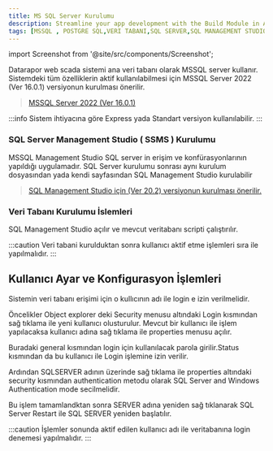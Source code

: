 ```yaml
---
title: MS SQL Server Kurulumu
description: Streamline your app development with the Build Module in Appcircle, offering automated builds for iOS and Android platforms.
tags: [MSSQL , POSTGRE SQL,VERI TABANI,SQL SERVER,SQL MANAGEMENT STUDIO]
---
```


 
 
import Screenshot from '@site/src/components/Screenshot';

 

Datarapor web scada sistemi ana veri tabanı olarak MSSQL server kullanır.
Sistemdeki tüm özelliklerin aktif kullanılabilmesi için MSSQL Server 2022 (Ver 16.0.1) versiyonun kurulması önerilir.
> [MSSQL Server 2022 (Ver 16.0.1)](https://www.microsoft.com/tr-tr/sql-server/sql-server-downloads)

:::info
Sistem ihtiyacına göre Express yada Standart versiyon kullanılabilir.
:::

<Screenshot url='/img/MSSQLServ3.png' />



 
### SQL Server Management Studio ( SSMS )  Kurulumu

MSSQL Management Studio SQL server in erişim ve konfürasyonlarının yapıldığı uygulamadır.
SQL Server kurulumu sonrası aynı kurulum dosyasından yada kendi sayfasından SQL Management Studio kurulabilir

> [SQL Management Studio için  (Ver 20.2) versiyonun kurulması önerilir.](https://learn.microsoft.com/en-us/sql/ssms/download-sql-server-management-studio-ssms?view=sql-server-ver16)



<Screenshot url='/img/MSSQLServ4.png' />

### Veri Tabanı Kurulumu İslemleri
SQL Management Studio açılır ve mevcut veritabanı scripti çalıştırılır.

<Screenshot url='/img/MSSQLServ6.png' />

:::caution
Veri tabani kurulduktan sonra kullanıcı aktif etme işlemleri sıra ile yapılmalıdır.
:::

## Kullanıcı Ayar ve Konfigurasyon İşlemleri

Sistemin veri tabanı erişimi için o kullıcının adı ile login e izin verilmelidir.

Öncelikler Object explorer deki Security menusu  altındaki Login kısmından  sağ tıklama ile yeni kullanıcı olusturulur.
Mevcut bir kullanıcı ile işlem yapılacaksa kullanıcı adına sağ tıklama ile properties menusu açılır.



<Screenshot url='/img/MSSQLServ7.png' />




<Screenshot url='/img/MSSQLServ11.png' />


Buradaki general kısmından login için kullanılacak parola girilir.Status kısmından da bu kullanıcı ile Login işlemine izin verilir.

Ardından SQLSERVER adının üzerinde  sağ tıklama ile properties altındaki security  kısmından authentication metodu olarak  SQL Server and Windows Authentication mode secilmelidir. 

<Screenshot url='/img/MSSQLServ10.png' />


Bu işlem tamamlandktan sonra SERVER adına yeniden sağ tıklanarak SQL Server Restart ile SQL SERVER  yeniden başlatılır.


:::caution
İşlemler sonunda aktif edilen kullanıcı adı ile veritabanına  login denemesi yapılmalıdır.
:::

 <Screenshot url='/img/MSSQLServ12.png' />



 